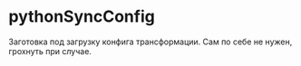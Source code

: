# pythonSyncConfig

Заготовка под загрузку конфига трансформации. Сам по себе не нужен, грохнуть при случае. 